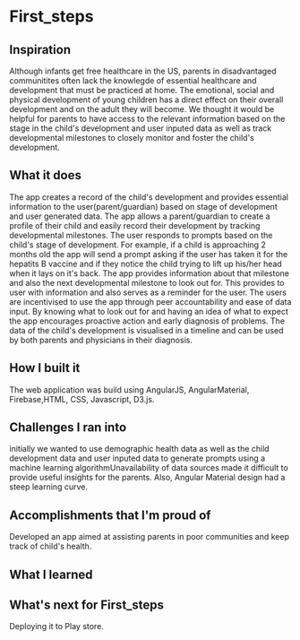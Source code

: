 # First_steps
## Inspiration

Although infants get free healthcare in the US, parents in disadvantaged communitites often lack the knowlegde of essential healthcare and  development that must be practiced at home. The emotional, social and physical development of young children has a direct effect on their overall development and on the adult they will become. We thought it would be helpful for parents to have access to the relevant information based on the stage in the child's development and user inputed data as well as track developmental milestones to closely monitor and foster the child's development.

## What it does
The app creates a record of the child's development and provides essential information to the user(parent/guardian) based on stage of development and user generated data.
The app allows a parent/guardian to create a profile of their child and easily record their development by tracking developmental milestones. The user responds to prompts based on the child's stage of development. For example, if a child is approaching 2 months old the app will send a prompt asking if the user has taken it for the hepatits B vaccine and if they notice the child trying to lift up his/her head when it lays on it's back. The app provides information about that milestone and also the next developmental milestone to look out for. This provides to user with information and also serves as a reminder for the user.
The users are incentivised to use the app through peer accountability and ease of data input.
By knowing what to look out for and having an idea of what to expect the app encourages proactive action and early diagnosis of problems.
The data of the child's development is visualised in a timeline and can be used by both parents and physicians in their diagnosis.




## How I built it
The web application was build using AngularJS, AngularMaterial, Firebase,HTML, CSS, Javascript, D3.js.

## Challenges I ran into
initially we wanted to use demographic health data as well as the child development data and user inputed data to generate prompts using a machine learning algorithmUnavailability of data sources made it difficult to provide useful insights for the parents. Also, Angular Material design had a steep learning curve. 

## Accomplishments that I'm proud of
Developed an app aimed at assisting parents in poor communities and keep track of child's health. 

## What I learned

## What's next for First_steps
Deploying it to Play store.
